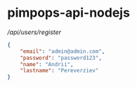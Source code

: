 # pimpops-api-nodejs

*/api/users/register*

```json
{
	"email": "admin@admin.com",
	"password": "password123",
	"name": "Andrii",
	"lastname": "Pereverziev"
}
```
